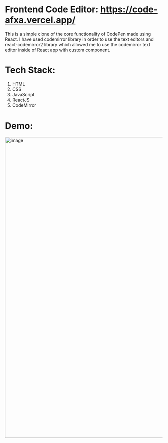 # Frontend Code Editor:  https://code-afxa.vercel.app/
This is a simple clone of the core functionality of CodePen made using React. 
I have used codemirror library in order to use the text editors and react-codemirror2 library which allowed me to use the codemirror text editor inside of React app with custom component.

# Tech Stack:
1. HTML
2. CSS
3. JavaScript
4. ReactJS
5. CodeMirror

# Demo:
<img width="959" alt="image" src="https://user-images.githubusercontent.com/108524555/213882815-9c71c4bd-126c-4236-beeb-8bd4fd97ca2f.png">
